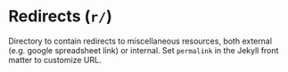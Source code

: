 # Redirects (`r/`)

Directory to contain redirects to miscellaneous resources, both external (e.g. google spreadsheet link) or internal. Set `permalink` in the Jekyll front matter to customize URL.
